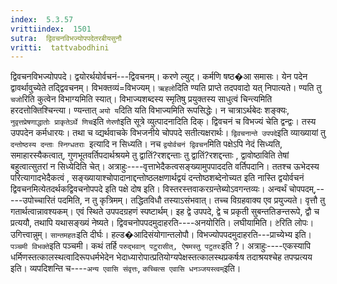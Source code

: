```yaml
---
index:  5.3.57
vrittiindex:  1501
sutra:  द्विवचनविभज्योपपदेतरबीयसुनौ
vritti:  tattvabodhini 
---
```


द्विवचनविभज्योपपदे। द्वयोरर्थयोर्वचनं---द्विवचनम्। करणे ल्युट्। कर्मणि षष्ठ�आ समासः। येन पदेन द्वावर्थावुच्येते तद्द्विवचनम्। विभक्तव्यं=विभज्यम्। `ऋहलो`दिति ण्यति प्राप्ते तदपवादो यत् निपात्यते। ण्यति तु `चजो`रिति कुत्वेन विभाग्यमिति स्यात्। विभाज्यशब्दस्य स्मृतिषु प्रयुक्तस्य साधुत्वं चिन्त्यमिति हरदत्तोक्तिश्चिन्त्या। ण्यन्तात् `अयो य`दिति यति विभाज्यमिति रूपसिद्धेः। न चात्राऽर्थबेदः शङ्क्यः, `नुवृत्तप्रेषणाद्धातोः प्राकृतेऽर्थे णिच`इति `णेरणौ`इति सूत्रे व्युत्पादनादिति दिक्। द्विवचनं च विभज्यं चेति द्वन्द्वः। तस्य उपपदेन कर्मधारयः। तथा च व्द्यर्थवाचके विभजनीये चोपपदे सतीत्यक्षरार्थः। `द्विवचनान्ते उपपदे`इति व्याख्यायां तु `दन्तोष्ठस्य दन्ताः स्निग्धतराः `इत्यादि न सिध्यति। नच `द्वयोर्वचनं द्विवचन`मिति पक्षेऽपि नेदं सिध्यति, समाहारस्यैकत्वात्, गुणभूतवर्तिपदार्थश्रयमे तु द्वातिं?रशद्दन्ताः तु द्वातिं?रशद्दन्ताः , द्वावोष्ठाविति तेषां बहुत्वात्सुतरां न सिध्येदिति चेत्। अत्राहुः----वृत्ताभेदैकत्वसङ्ख्यामुपपाददति वर्तिपदानि। ततश्च ऊभेदस्य परित्यागादभेदैकत्वं , सङ्ख्यायाश्चोपादानाद्दन्तोष्ठलक्षणार्थद्वयं दन्तोष्ठशब्देनोच्यत इति नास्ति द्वयोर्वचनं द्विवचनमित्येतदर्थकद्विवचनोपपदे इति पक्षे दोष इति। विस्तरस्त्तवाकरग्रन्तेब्योऽवगन्तव्यः। अन्वर्थं चोपपदम्,-----उपोच्चारितं पदमिति, न तु कृत्रिमम्। तद्धितविधौ तस्याऽसंभवात्। तच्च विग्रहवाक्य एव प्रयुज्यते। वृत्तौ तु गतार्थत्वान्नावश्यकम्। एवं स्थिते उपपदग्रहणं स्पष्टार्थम्। इह द्वे उपपदे, द्वे च प्रकृती सुबन्ततिङन्तरूपे, द्वौ च प्रत्ययौ, तथापि यथासङ्ख्यं नेष्यते। द्विवचनोपपदमुदाहरति----अनयोरिति। लघीयामिति। `टे`रिति लोपः। उगित्त्वान्नुम्। `सान्तमहतः`इति दीर्घः। हल्ड�आदिसंयोगान्तलोपौ। विभज्योपपदमुदाहरति---प्राच्येभ्य इति। `पञ्चमी विभक्ते`इति पञ्चमी। कथं तर्हि `परुद्भवान् पटुरासीत्, ऐषमस्तु पटुतरः`इति ?। अत्राहुः----एकस्यापि धर्मिणस्तत्कालस्थत्वादिरूपधर्मभेदेन भेदाध्यारोपात्प्रतियोग्यपेक्षस्तत्कालस्थप्रकर्षःष तदाश्रयश्चेह तपप्प्रत्यय इति। व्यपदिशन्ति च----`अन्य एवासि संवृत्तः`, `कच्चित्स एवासि धनञ्जयस्त्वम्`इति।


